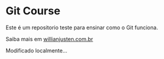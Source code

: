 # Git Course

Este é um repositorio teste para ensinar como o Git funciona.

Saiba mais em [willianjusten.com.br](http://willianjusten.com.br)

Modificado localmente...
